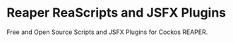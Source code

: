 # Reaper ReaScripts and JSFX Plugins
Free and Open Source Scripts and JSFX Plugins for Cockos REAPER.
